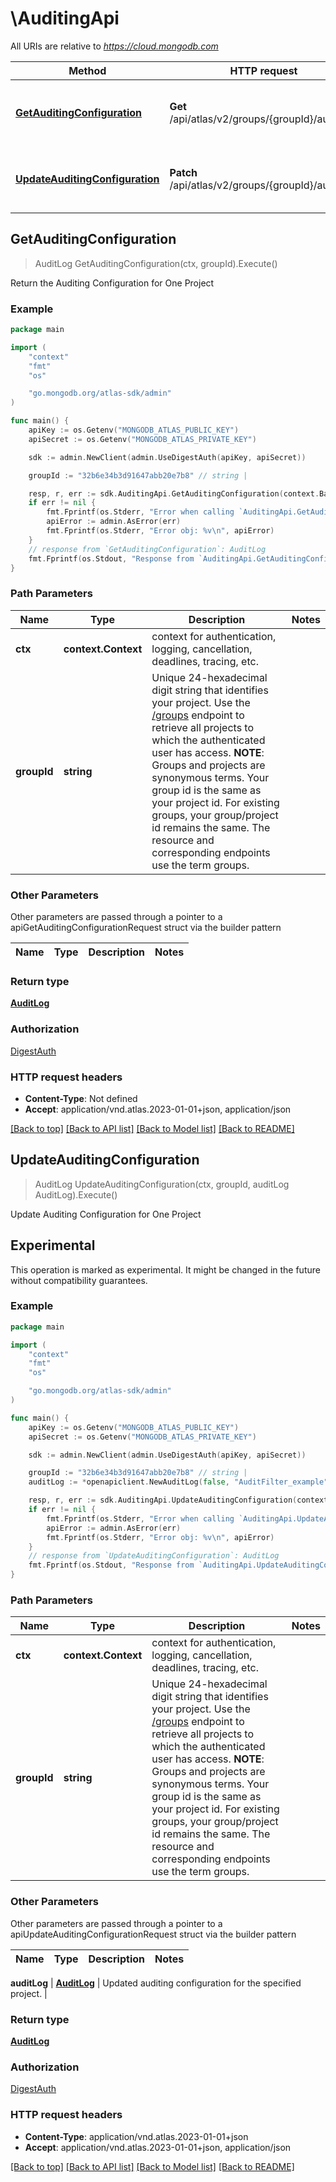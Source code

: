 # \AuditingApi

All URIs are relative to *https://cloud.mongodb.com*

Method | HTTP request | Description
------------- | ------------- | -------------
[**GetAuditingConfiguration**](AuditingApi.md#GetAuditingConfiguration) | **Get** /api/atlas/v2/groups/{groupId}/auditLog | Return the Auditing Configuration for One Project
[**UpdateAuditingConfiguration**](AuditingApi.md#UpdateAuditingConfiguration) | **Patch** /api/atlas/v2/groups/{groupId}/auditLog | Update Auditing Configuration for One Project



## GetAuditingConfiguration

> AuditLog GetAuditingConfiguration(ctx, groupId).Execute()

Return the Auditing Configuration for One Project


### Example

```go
package main

import (
    "context"
    "fmt"
    "os"

    "go.mongodb.org/atlas-sdk/admin"
)

func main() {
    apiKey := os.Getenv("MONGODB_ATLAS_PUBLIC_KEY")
    apiSecret := os.Getenv("MONGODB_ATLAS_PRIVATE_KEY")

    sdk := admin.NewClient(admin.UseDigestAuth(apiKey, apiSecret))

    groupId := "32b6e34b3d91647abb20e7b8" // string | 

    resp, r, err := sdk.AuditingApi.GetAuditingConfiguration(context.Background(), groupId).Execute()
    if err != nil {
        fmt.Fprintf(os.Stderr, "Error when calling `AuditingApi.GetAuditingConfiguration``: %v\n", err)
        apiError := admin.AsError(err)
        fmt.Fprintf(os.Stderr, "Error obj: %v\n", apiError)
    }
    // response from `GetAuditingConfiguration`: AuditLog
    fmt.Fprintf(os.Stdout, "Response from `AuditingApi.GetAuditingConfiguration`: %v\n", resp)
}
```

### Path Parameters


Name | Type | Description  | Notes
------------- | ------------- | ------------- | -------------
**ctx** | **context.Context** | context for authentication, logging, cancellation, deadlines, tracing, etc.
**groupId** | **string** | Unique 24-hexadecimal digit string that identifies your project. Use the [/groups](#tag/Projects/operation/listProjects) endpoint to retrieve all projects to which the authenticated user has access.  **NOTE**: Groups and projects are synonymous terms. Your group id is the same as your project id. For existing groups, your group/project id remains the same. The resource and corresponding endpoints use the term groups. | 

### Other Parameters

Other parameters are passed through a pointer to a apiGetAuditingConfigurationRequest struct via the builder pattern


Name | Type | Description  | Notes
------------- | ------------- | ------------- | -------------


### Return type

[**AuditLog**](AuditLog.md)

### Authorization
[DigestAuth](../README.md#Authentication)

### HTTP request headers

- **Content-Type**: Not defined
- **Accept**: application/vnd.atlas.2023-01-01+json, application/json

[[Back to top]](#) [[Back to API list]](../README.md#documentation-for-api-endpoints)
[[Back to Model list]](../README.md#documentation-for-models)
[[Back to README]](../README.md)


## UpdateAuditingConfiguration

> AuditLog UpdateAuditingConfiguration(ctx, groupId, auditLog AuditLog).Execute()

Update Auditing Configuration for One Project


## Experimental

This operation is marked as experimental. It might be changed in the future without compatibility guarantees.

### Example

```go
package main

import (
    "context"
    "fmt"
    "os"

    "go.mongodb.org/atlas-sdk/admin"
)

func main() {
    apiKey := os.Getenv("MONGODB_ATLAS_PUBLIC_KEY")
    apiSecret := os.Getenv("MONGODB_ATLAS_PRIVATE_KEY")

    sdk := admin.NewClient(admin.UseDigestAuth(apiKey, apiSecret))

    groupId := "32b6e34b3d91647abb20e7b8" // string | 
    auditLog := *openapiclient.NewAuditLog(false, "AuditFilter_example", false) // AuditLog | 

    resp, r, err := sdk.AuditingApi.UpdateAuditingConfiguration(context.Background(), groupId, &auditLog).Execute()
    if err != nil {
        fmt.Fprintf(os.Stderr, "Error when calling `AuditingApi.UpdateAuditingConfiguration``: %v\n", err)
        apiError := admin.AsError(err)
        fmt.Fprintf(os.Stderr, "Error obj: %v\n", apiError)
    }
    // response from `UpdateAuditingConfiguration`: AuditLog
    fmt.Fprintf(os.Stdout, "Response from `AuditingApi.UpdateAuditingConfiguration`: %v\n", resp)
}
```

### Path Parameters


Name | Type | Description  | Notes
------------- | ------------- | ------------- | -------------
**ctx** | **context.Context** | context for authentication, logging, cancellation, deadlines, tracing, etc.
**groupId** | **string** | Unique 24-hexadecimal digit string that identifies your project. Use the [/groups](#tag/Projects/operation/listProjects) endpoint to retrieve all projects to which the authenticated user has access.  **NOTE**: Groups and projects are synonymous terms. Your group id is the same as your project id. For existing groups, your group/project id remains the same. The resource and corresponding endpoints use the term groups. | 

### Other Parameters

Other parameters are passed through a pointer to a apiUpdateAuditingConfigurationRequest struct via the builder pattern


Name | Type | Description  | Notes
------------- | ------------- | ------------- | -------------

 **auditLog** | [**AuditLog**](AuditLog.md) | Updated auditing configuration for the specified project. | 

### Return type

[**AuditLog**](AuditLog.md)

### Authorization
[DigestAuth](../README.md#Authentication)

### HTTP request headers

- **Content-Type**: application/vnd.atlas.2023-01-01+json
- **Accept**: application/vnd.atlas.2023-01-01+json, application/json

[[Back to top]](#) [[Back to API list]](../README.md#documentation-for-api-endpoints)
[[Back to Model list]](../README.md#documentation-for-models)
[[Back to README]](../README.md)

